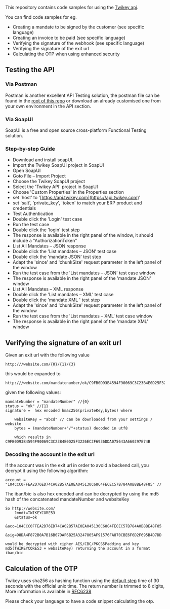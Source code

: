 This repository contains code samples for using the [Twikey api](https://api.twikey.com).

You can find code samples for eg.

* Creating a mandate to be signed by the customer (see specific language)
* Creating an invoice to be paid (see specific language)
* Verifying the signature of the webhook (see specific language)
* Verifying the signature of the exit url
* Calculating the OTP when using enhanced security

## Testing the API

### Via Postman

Postman is another excellent API Testing solution, the postman file can be found in the [root of this repo](https://github.com/twikey/snippets/blob/master/postman.json) or download an already customised one from your own environment in the API section.

### Via SoapUI

SoapUI is a free and open source cross-platform Functional Testing solution.

### Step-by-step Guide

* Download and install soapUI.
* Import the Twikey SoapUI project in SoapUI
* Open SoapUI
* Goto File – Import Project
* Choose the Twikey SoapUI project
* Select the 'Twikey API' project in SoapUI
* Choose 'Custom Properties' in the Properties section
* set 'host' to '[https://api.twikey.com](https://api.twikey.com)'
* set 'salt', 'private_key', 'token' to match your ERP product and credentials
* Test Authentication
* Double click the 'Login' test case
* Run the test case
* Double click the 'login' test step
* The response is available in the right panel of the window, it should include a "AuthorizationToken"
* List All Mandates – JSON response
* Double click the 'List mandates – JSON' test case
* Double click the 'mandate JSON' test step
* Adapt the 'since' and 'chunkSize' request parameter in the left panel of the window
* Run the test case from the 'List mandates – JSON' test case window
* The response is available in the right panel of the 'mandate JSON' window
* List All Mandates – XML response
* Double click the 'List mandates – XML' test case
* Double click the 'mandate XML ' test step
* Adapt the 'since' and 'chunkSize' request parameter in the left panel of the window
* Run the test case from the 'List mandates – XML' test case window
* The response is available in the right panel of the 'mandate XML' window

## Verifying the signature of an exit url 

Given an exit url with the following value

    http:///website.com/{0}/{1}/{3}

this would be expanded to

    http:///website.com/mandatenumber/ok/C9FB0D93B4594F90069C3C23B4E0D25F3226EC2F6936DDA075643A660297E74B

given the following values:

    mandateNumber = "mandateNumber" //{0}
    status = "ok" //{1}
    signature =  hex encoded hmac256(privateKey,bytes) where

        websiteKey = "abcd" // can be downloaded from your settings / website
        bytes = (mandateNumber+"/"+status) decoded in utf8

        which results in C9FB0D93B4594F90069C3C23B4E0D25F3226EC2F6936DDA075643A660297E74B

### Decoding the account in the exit url 

If the account was in the exit url in order to avoid a backend call, you decrypt it using the following algorithm:

    account = "104CCC0FFEA2D76ED74CA02B57AE0EA045130C68C4FECEC57B784A0B8BE48F85" //

The iban/bic is also hex encoded and can be decrypted by using the md5 hash of the concatenated mandateNumber and websiteKey

    So http://website.com/
        ?mndt=TWIKEYCORE53
        &status=ok
        &acc=104CCC0FFEA2D76ED74CA02B57AE0EA045130C68C4FECEC57B784A0B8BE48F85
        &sig=98DA4F872B0A7B16B07DAF6B25A3247865AF91576FA870CBE6F6D2F695B4D7DD

    would be decrypted with cipher AES/CBC/PKCS5Padding and key md5(TWIKEYCORE53 + websiteKey) returning the account in a format iban/bic

## Calculation of the OTP

Twikey uses sha256 as hashing function using the [default step](https://tools.ietf.org/html/rfc6238#ref-UT) time of 30 seconds with the official unix time.
The return number is trimmed to 8 digits, More information is available in [RFC6238](https://tools.ietf.org/html/rfc6238)

Please check your language to have a code snippet calculating the otp.
